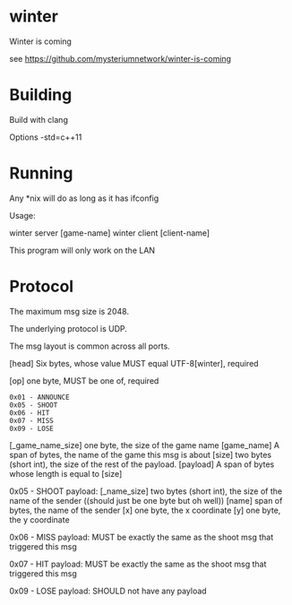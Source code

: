 # winter
Winter is coming

see https://github.com/mysteriumnetwork/winter-is-coming

# Building

Build with clang

Options -std=c++11

# Running

Any *nix will do as long as it has ifconfig

Usage:

  winter server [game-name]
  winter client [client-name]

This program will only work on the LAN

# Protocol

The maximum msg size is 2048.

The underlying protocol is UDP.

The msg layout is common across all ports.


  [head] Six bytes, whose value MUST equal UTF-8[winter], required

  [op] one byte, MUST be one of, required

    0x01 - ANNOUNCE
    0x05 - SHOOT
    0x06 - HIT
    0x07 - MISS
    0x09 - LOSE
  [_game_name_size] one byte, the size of the game name
  [game_name] A span of bytes, the name of the game this msg is about
  [size] two bytes (short int), the size of the rest of the payload.
  [payload] A span of bytes whose length is equal to [size]

  0x05 - SHOOT
  payload:
    [_name_size] two bytes (short int), the size of the name of the sender ((should just be one byte but oh well))
    [name] span of bytes, the name of the sender
    [x] one byte, the x coordinate
    [y] one byte, the y coordinate

  0x06 - MISS
  payload:
    MUST be exactly the same as the shoot msg that triggered this msg

  0x07 - HIT
  payload:
    MUST be exactly the same as the shoot msg that triggered this msg

  0x09 - LOSE
  payload:
    SHOULD not have any payload
